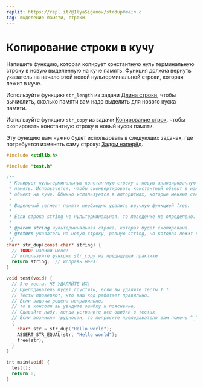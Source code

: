 ```yaml
---
replit: https://repl.it/@IlyaSiganov/strdup#main.c
tag: выделение памяти, строки
---
```


# Копирование строки в кучу

Напишите функцию, которая копирует константную нуль терминальную строку в новую выделенную на куче память. Функция должна вернуть указатель на начало этой новой нультерминальной строки, которая лежит в куче.

Используйте функцию `str_length` из задачи [Длина строки](Длина-строки.md), чтобы вычислить, сколько памяти вам надо выделить для нового куска памяти.

Используйте функцию `str_copy` из задачи [Копирование строк](Копирование-строк.md), чтобы скопировать константную строку в новый кусок памяти.

Эту функцию вам нужно будет использовать в следующих задачах, где потребуется изменять саму строку: [Задом наперёд](Задом-наперёд.md).

```c
#include <stdlib.h>

#include "test.h"

/**
 * Копирует нультерминальную константную строку в новую аллоцированную на куче
 * память. Используется, чтобы сконвертировать константный объект в изменяемй
 * объект на куче. Обычно используется в алгоритмах, которые меняют саму строку.
 *
 * Выделеный сегмент памяти необходмо удалить вручную функцией free.
 *
 * Если строка string не нультерминальная, то поведение не определено.
 *
 * @param string нультерминальная строка, которая будет скопирована.
 * @return указатель на новую строку, равную string, но которая лежит в куче.
 */
char* str_dup(const char* string) {
  // TODO: напиши меня!
  // используйте функцию str_copy из предыдущей практики
  return string;  // исправь меня!
}

void test(void) {
  // Это тесты. НЕ УДАЛЯЙТЕ ИХ!
  // Преподаватель будет грустить, если вы удалите тесты T_T.
  // Тесты проверяют, что ваш код работает правильно.
  // Если задача решена неправильно,
  // то в консоли вы увидите ошибку и пояснение.
  // Сдавайте лабу, когда устраните все ошибки в тестах.
  // Если возникли трудности, то попросите преподавателя вам помочь ^_^.
  {
    char* str = str_dup("Hello world");
    ASSERT_STR_EQUAL(str, "Hello world");
    free(str);
  }
}

int main(void) {
  test();
  return 0;
}
```
